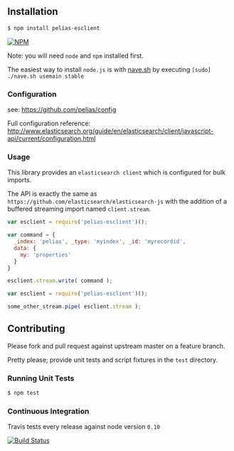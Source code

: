 
## Installation

```bash
$ npm install pelias-esclient
```

[![NPM](https://nodei.co/npm/pelias-esclient.png?downloads=true&stars=true)](https://nodei.co/npm/pelias-esclient)

Note: you will need `node` and `npm` installed first.

The easiest way to install `node.js` is with [nave.sh](https://github.com/isaacs/nave) by executing `[sudo] ./nave.sh usemain stable`

### Configuration

see: https://github.com/pelias/config

Full configuration reference: http://www.elasticsearch.org/guide/en/elasticsearch/client/javascript-api/current/configuration.html

### Usage

This library provides an `elasticsearch client` which is configured for bulk imports.

The API is exactly the same as `https://github.com/elasticsearch/elasticsearch-js` with the addition of a buffered streaming import named `client.stream`.

```javascript
var esclient = require('pelias-esclient')();

var command = {
  _index: 'pelias', _type: 'myindex', _id: 'myrecordid',
  data: {
    my: 'properties'
  }
}

esclient.stream.write( command );
```

```javascript
var esclient = require('pelias-esclient')();

some_other_stream.pipe( esclient.stream );
```

## Contributing

Please fork and pull request against upstream master on a feature branch.

Pretty please; provide unit tests and script fixtures in the `test` directory.

### Running Unit Tests

```bash
$ npm test
```

### Continuous Integration

Travis tests every release against node version `0.10`

[![Build Status](https://travis-ci.org/mapzen/pelias-esclient.png?branch=master)](https://travis-ci.org/geopipes/pelias-esclient)